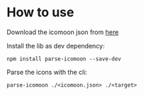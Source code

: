 # How to use

Download the icomoon json from [here](https://icomoon.io/app/#/select)

Install the lib as dev dependency:

```
npm install parse-icomoon --save-dev
```

Parse the icons with the cli:

```
parse-icomoon ./<icomoon.json> ./<target>
```
